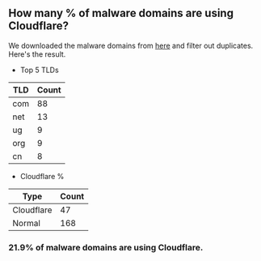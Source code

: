 ## How many % of malware domains are using Cloudflare?


We downloaded the malware domains from [here](https://urlhaus.abuse.ch) and filter out duplicates.
Here's the result.


[//]: # (start replacement)


- Top 5 TLDs

| TLD | Count |
| --- | --- |
| com | 88 |
| net | 13 |
| ug | 9 |
| org | 9 |
| cn | 8 |


- Cloudflare %

| Type | Count |
| --- | --- |
| Cloudflare | 47 |
| Normal | 168 |


### 21.9% of malware domains are using Cloudflare.